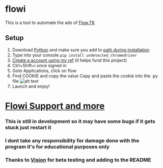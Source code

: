 # flowi

This is a tool to automate the ads of [Flow.TK](https://flow.tk)


## Setup
1. Download [Python](https://www.python.org/) and make sure you add to [path during installation](https://external-content.duckduckgo.com/iu/?u=https%3A%2F%2Fwww.techbaz.org%2FCourse%2Fimgall%2Fpython%2Finstallation%2F2_add_path.png&f=1&nofb=1&ipt=ed2c903c6288df8cc09ad503cffbd49e98757eb35a3774597a12c56327027db9&ipo=images)
2. Type into your console `pip install undetected_chromedriver`
3. [Create a account using my ref](https://flownew.vercel.app/signup?ref=DarkAirNight) (it helps fund this project)
4. Ctrl+Shift+i once signed in
5. Goto Applications, click on flow
6. Find COOKIE and copy the value
Copy and paste the cookie into the .py file
![alt text](https://i.imgur.com/T7slvtg.gif)
5. Launch and enjoy!
# [Flowi Support and more](https://discord.gg/5Csg8bEP7K)
### This is still in development so it may have some bugs if it gets stuck just restart it

### I dont take any responsibility for damage done with the program it's for educational purposes only

### Thanks to [Vision](https://www.youtube.com/channel/UCfxt_5pa3uWfO2RQYbfBlNw) for beta testing and adding to the README
